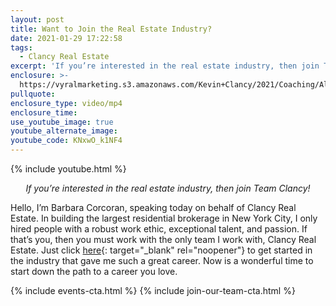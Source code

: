 ```yaml
---
layout: post
title: Want to Join the Real Estate Industry?
date: 2021-01-29 17:22:58
tags:
  - Clancy Real Estate
excerpt: 'If you’re interested in the real estate industry, then join Team Clancy!'
enclosure: >-
  https://vyralmarketing.s3.amazonaws.com/Kevin+Clancy/2021/Coaching/Albany+Real+Estate+Agent_+Join+Team+Clancy.mp4
pullquote:
enclosure_type: video/mp4
enclosure_time:
use_youtube_image: true
youtube_alternate_image:
youtube_code: KNxwO_k1NF4
---
```


{% include youtube.html %}

<p style="text-align: center;"><em>If you’re interested in the real estate industry, then join Team Clancy!</em></p>

Hello, I’m Barbara Corcoran, speaking today on behalf of Clancy Real Estate. In building the largest residential brokerage in New York City, I only hired people with a robust work ethic, exceptional talent, and passion. If that’s you, then you must work with the only team I work with, Clancy Real Estate. Just click [here](https://realestatecareersinalbany.com/join-our-team/){: target="_blank" rel="noopener"} to get started in the industry that gave me such a great career. Now is a wonderful time to start down the path to a career you love.

{% include events-cta.html %} {% include join-our-team-cta.html %}
